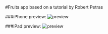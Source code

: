 

#Fruits app based on a tutorial by Robert Petras


###iPhone preview:
![preview](https://github.com/hasan-hm1/fruits/blob/main/preview_iphone.gif)

###iPad preview:
![preview](https://github.com/hasan-hm1/fruits/blob/main/preview_ipad.gif)
